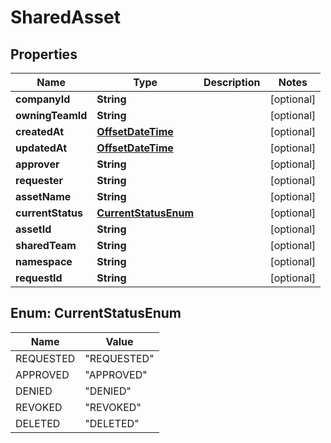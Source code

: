 
# SharedAsset

## Properties
Name | Type | Description | Notes
------------ | ------------- | ------------- | -------------
**companyId** | **String** |  |  [optional]
**owningTeamId** | **String** |  |  [optional]
**createdAt** | [**OffsetDateTime**](OffsetDateTime.md) |  |  [optional]
**updatedAt** | [**OffsetDateTime**](OffsetDateTime.md) |  |  [optional]
**approver** | **String** |  |  [optional]
**requester** | **String** |  |  [optional]
**assetName** | **String** |  |  [optional]
**currentStatus** | [**CurrentStatusEnum**](#CurrentStatusEnum) |  |  [optional]
**assetId** | **String** |  |  [optional]
**sharedTeam** | **String** |  |  [optional]
**namespace** | **String** |  |  [optional]
**requestId** | **String** |  |  [optional]


<a name="CurrentStatusEnum"></a>
## Enum: CurrentStatusEnum
Name | Value
---- | -----
REQUESTED | &quot;REQUESTED&quot;
APPROVED | &quot;APPROVED&quot;
DENIED | &quot;DENIED&quot;
REVOKED | &quot;REVOKED&quot;
DELETED | &quot;DELETED&quot;



